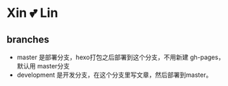 # Xin 💕 Lin

## branches

- master 是部署分支，hexo打包之后部署到这个分支，不用新建 gh-pages，默认用 master分支
- development 是开发分支，在这个分支里写文章，然后部署到master。
